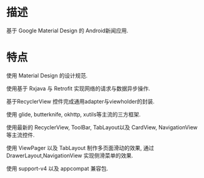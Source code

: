 # 描述
基于 Google Material Design 的 Android新闻应用.

# 特点
使用 Material Design 的设计规范.

使用基于 Rxjava 与 Retrofit 实现网络的请求与数据异步操作.

基于RecyclerView 控件完成通用adapter与viewholder的封装.

使用 glide, butterknife, okhttp, xutils等主流的三方框架.

使用最新的 RecyclerView, ToolBar, TabLayout以及 CardView, NavigationView等主流控件.

使用 ViewPager 以及 TabLayout 制作多页面滑动的效果, 通过 DrawerLayout,NavigationView 实现侧滑菜单的效果.

使用 support-v4 以及 appcompat 兼容包.
